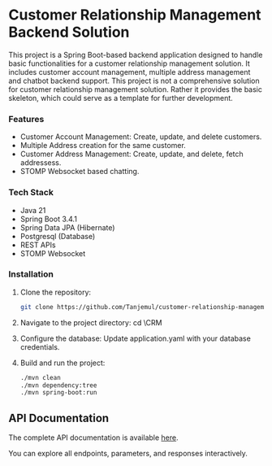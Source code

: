 
# Customer Relationship Management Backend Solution
This project is a Spring Boot-based backend application designed to handle basic functionalities for a customer relationship management solution. It includes customer account management, multiple address management and chatbot backend support.
This project is not a comprehensive solution for customer relationship management solution. Rather it provides the basic skeleton, which could serve as a template for further development. 
### Features

- Customer Account Management: Create, update, and delete customers.
- Multiple Address creation for the same customer.
- Customer Address Management: Create, update, and delete, fetch addressess.
- STOMP Websocket based chatting.

### Tech Stack
- Java 21
- Spring Boot 3.4.1
- Spring Data JPA (Hibernate)
- Postgresql (Database)
- REST APIs
- STOMP Websocket

### Installation

1. Clone the repository:
   ```bash
   git clone https://github.com/Tanjemul/customer-relationship-management.git

2. Navigate to the project directory: cd \CRM

3. Configure the database:
Update application.yaml with your database credentials.
4. Build and run the project:
    ```bash
   ./mvn clean
   ./mvn dependency:tree
   ./mvn spring-boot:run

## API Documentation

The complete API documentation is available [here](https://).

You can explore all endpoints, parameters, and responses interactively.

     
